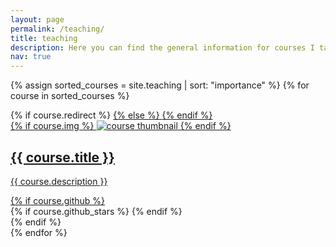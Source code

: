 ```yaml
---
layout: page
permalink: /teaching/
title: teaching
description: Here you can find the general information for courses I taught.
nav: true
---
```


<div class="projects grid">

  {% assign sorted_courses = site.teaching | sort: "importance" %}
  {% for course in sorted_courses %}
  <div class="grid-item">
    {% if course.redirect %}
    <a href="{{ course.redirect }}" target="_blank">
    {% else %}
    <a href="{{ course.url | relative_url }}">
    {% endif %}
      <div class="card hoverable">
        {% if course.img %}
        <img src="{{ course.img | relative_url }}" alt="course thumbnail">
        {% endif %}
        <div class="card-body">
          <h2 class="card-title text-lowercase">{{ course.title }}</h2>
          <p class="card-text">{{ course.description }}</p>
          <div class="row ml-1 mr-1 p-0">
            {% if course.github %}
            <div class="github-icon">
              <div class="icon" data-toggle="tooltip" title="Code Repository">
                <a href="{{ course.github }}" target="_blank"><i class="fab fa-github gh-icon"></i></a>
              </div>
              {% if course.github_stars %}
              <span class="stars" data-toggle="tooltip" title="GitHub Stars">
                <i class="fas fa-star"></i>
                <span id="{{ course.github_stars }}-stars"></span>
              </span>
              {% endif %}
            </div>
            {% endif %}
          </div>
        </div>
      </div>
    </a>
  </div>
{% endfor %}
